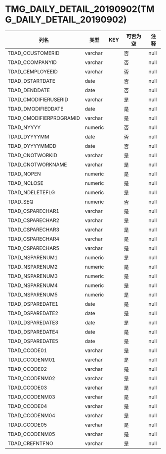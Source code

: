 # TMG_DAILY_DETAIL_20190902(TMG_DAILY_DETAIL_20190902)
| 列名   | 类型   | KEY  | 可否为空 | 注释   |
| ---- | ---- | ---- | ---- | ---- |
|TDAD_CCUSTOMERID|varchar||否|null|
|TDAD_CCOMPANYID|varchar||否|null|
|TDAD_CEMPLOYEEID|varchar||否|null|
|TDAD_DSTARTDATE|date||否|null|
|TDAD_DENDDATE|date||否|null|
|TDAD_CMODIFIERUSERID|varchar||是|null|
|TDAD_DMODIFIEDDATE|date||是|null|
|TDAD_CMODIFIERPROGRAMID|varchar||是|null|
|TDAD_NYYYY|numeric||否|null|
|TDAD_DYYYYMM|date||否|null|
|TDAD_DYYYYMMDD|date||否|null|
|TDAD_CNOTWORKID|varchar||是|null|
|TDAD_CNOTWORKNAME|varchar||是|null|
|TDAD_NOPEN|numeric||是|null|
|TDAD_NCLOSE|numeric||是|null|
|TDAD_NDELETEFLG|numeric||是|null|
|TDAD_SEQ|numeric||否|null|
|TDAD_CSPARECHAR1|varchar||是|null|
|TDAD_CSPARECHAR2|varchar||是|null|
|TDAD_CSPARECHAR3|varchar||是|null|
|TDAD_CSPARECHAR4|varchar||是|null|
|TDAD_CSPARECHAR5|varchar||是|null|
|TDAD_NSPARENUM1|numeric||是|null|
|TDAD_NSPARENUM2|numeric||是|null|
|TDAD_NSPARENUM3|numeric||是|null|
|TDAD_NSPARENUM4|numeric||是|null|
|TDAD_NSPARENUM5|numeric||是|null|
|TDAD_DSPAREDATE1|date||是|null|
|TDAD_DSPAREDATE2|date||是|null|
|TDAD_DSPAREDATE3|date||是|null|
|TDAD_DSPAREDATE4|date||是|null|
|TDAD_DSPAREDATE5|date||是|null|
|TDAD_CCODE01|varchar||是|null|
|TDAD_CCODENM01|varchar||是|null|
|TDAD_CCODE02|varchar||是|null|
|TDAD_CCODENM02|varchar||是|null|
|TDAD_CCODE03|varchar||是|null|
|TDAD_CCODENM03|varchar||是|null|
|TDAD_CCODE04|varchar||是|null|
|TDAD_CCODENM04|varchar||是|null|
|TDAD_CCODE05|varchar||是|null|
|TDAD_CCODENM05|varchar||是|null|
|TDAD_CREFNTFNO|varchar||是|null|
